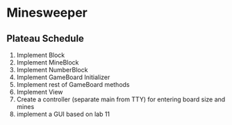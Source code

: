 # Minesweeper

## Plateau Schedule
1) Implement Block
2) Implement MineBlock
3) Implement NumberBlock
4) Implement GameBoard Initializer
5) Implement rest of GameBoard methods
6) Implement View
7) Create a controller (separate main from TTY) for entering board size and mines
8) implement a GUI based on lab 11